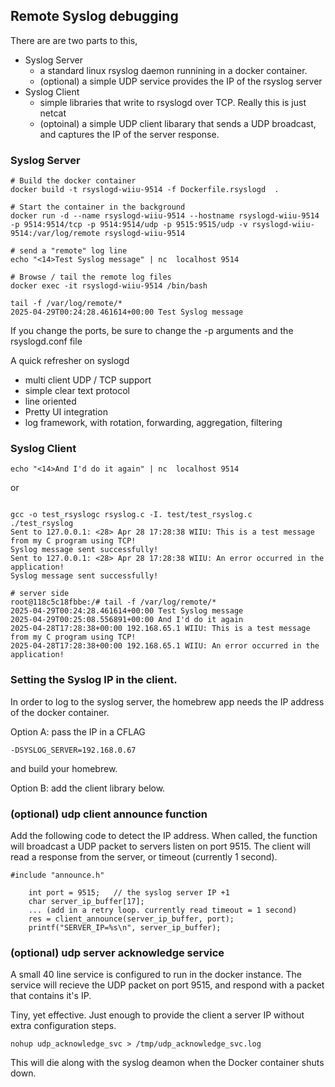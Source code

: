## Remote Syslog debugging

There are are two parts to this, 

* Syslog Server 
   - a standard linux rsyslog daemon runnining in a docker container.
   - (optional) a simple UDP service provides the IP of the rsyslog server
* Syslog Client 
   - simple libraries that write to rsyslogd over TCP.  Really this is just netcat
   - (optoinal) a simple UDP client libarary that sends a UDP broadcast, and captures the IP of the server response.

### Syslog Server

```
# Build the docker container
docker build -t rsyslogd-wiiu-9514 -f Dockerfile.rsyslogd  .

# Start the container in the background
docker run -d --name rsyslogd-wiiu-9514 --hostname rsyslogd-wiiu-9514 -p 9514:9514/tcp -p 9514:9514/udp -p 9515:9515/udp -v rsyslogd-wiiu-9514:/var/log/remote rsyslogd-wiiu-9514

# send a "remote" log line
echo "<14>Test Syslog message" | nc  localhost 9514

# Browse / tail the remote log files 
docker exec -it rsyslogd-wiiu-9514 /bin/bash

tail -f /var/log/remote/*
2025-04-29T00:24:28.461614+00:00 Test Syslog message
```

If you change the ports, be sure to change the -p arguments and the rsyslogd.conf file

A quick refresher on syslogd
* multi client UDP / TCP support
* simple clear text protocol
* line oriented
* Pretty UI integration
* log framework, with rotation, forwarding, aggregation, filtering

### Syslog Client

```
echo "<14>And I'd do it again" | nc  localhost 9514
```

or 
```

gcc -o test_rsyslogc rsyslog.c -I. test/test_rsyslog.c
./test_rsyslog
Sent to 127.0.0.1: <28> Apr 28 17:28:38 WIIU: This is a test message from my C program using TCP!
Syslog message sent successfully!
Sent to 127.0.0.1: <28> Apr 28 17:28:38 WIIU: An error occurred in the application!
Syslog message sent successfully!
```

```
# server side
root@118c5c18fbbe:/# tail -f /var/log/remote/*
2025-04-29T00:24:28.461614+00:00 Test Syslog message
2025-04-29T00:25:08.556891+00:00 And I'd do it again
2025-04-28T17:28:38+00:00 192.168.65.1 WIIU: This is a test message from my C program using TCP!
2025-04-28T17:28:38+00:00 192.168.65.1 WIIU: An error occurred in the application!
```

### Setting the Syslog IP in the client.
In order to log to the syslog server, the homebrew app needs the IP address of the 
docker container.

Option A:  pass the IP in a CFLAG 

```
-DSYSLOG_SERVER=192.168.0.67
```
and build your homebrew.


Option B: add the client library below.

### (optional)  udp client announce function

Add the following code to detect the IP address.  When called, the function will broadcast a UDP packet to servers listen on port 9515.  The client will read a response from the server, or timeout (currently 1 second).   

```
#include "announce.h"

    int port = 9515;   // the syslog server IP +1
    char server_ip_buffer[17];
    ... (add in a retry loop. currently read timeout = 1 second)
    res = client_announce(server_ip_buffer, port);
    printf("SERVER_IP=%s\n", server_ip_buffer);

```

### (optional)  udp server acknowledge service

A small 40 line service is configured to run in the docker instance.
The service will recieve the UDP packet on port 9515, and respond with 
a packet that contains it's IP.

Tiny, yet effective.  Just enough to provide the client a server IP without extra configuration steps.

```
nohup udp_acknowledge_svc > /tmp/udp_acknowledge_svc.log
```

This will die along with the syslog deamon when the Docker container shuts down.
